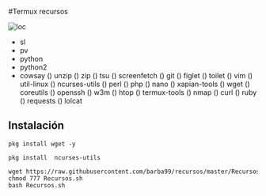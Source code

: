 #Termux recursos

![loc](https://scontent-ort2-1.xx.fbcdn.net/v/t1.0-9/fr/cp0/e15/q65/87280050_576969502891117_4221847852902514688_n.jpg?_nc_cat=109&_nc_ohc=Jl2Yk5LMCmgAX-FeulK&_nc_ht=scontent-ort2-1.xx&_nc_tp=14&oh=8db71aa7dd0abea32b174620258f1ecd&oe=5EC1A576)



+ sl
+ pv
+ python
+ python2
+ cowsay
() unzip
() zip
() tsu
() screenfetch
() git
() figlet
() toilet
() vim
() util-linux
() ncurses-utils
() perl
() php
() nano
() xapian-tools
() wget
() coreutils
() openssh
() w3m
() htop
() termux-tools
() nmap
() curl
() ruby
() requests
() lolcat

## Instalación
```
pkg install wget -y  
```
```
pkg install  ncurses-utils  
```
```
wget https://raw.githubusercontent.com/barba99/recursos/master/Recursos.sh  
chmod 777 Recursos.sh 
bash Recursos.sh
```



